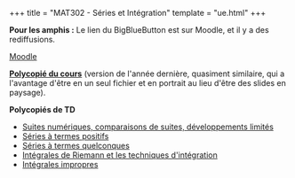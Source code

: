 +++
title = "MAT302 - Séries et Intégration"
template = "ue.html"
+++

**Pour les amphis :** Le lien du BigBlueButton est sur Moodle, et il y a des rediffusions.

[Moodle](https://cours.univ-grenoble-alpes.fr/enrol/index.php?id=8252)

[**Polycopié du cours**](/min-s1/mat302/mat302-cours.pdf) (version de l'année dernière, quasiment similaire, qui a l'avantage d'être en un seul fichier et
en portrait au lieu d'être des slides en paysage).

**Polycopiés de TD**

- [Suites numériques, comparaisons de suites, développements limités](/min-s1/mat302/mat302-td1.pdf)
- [Séries à termes positifs](/min-s1/mat302/mat302-td2.pdf)
- [Séries à termes quelconques](/min-s1/mat302/mat302-td3.pdf)
- [Intégrales de Riemann et les techniques d'intégration](/min-s1/mat302/mat302-td4.pdf)
- [Intégrales impropres](/min-s1/mat302/mat302-td5.pdf)
